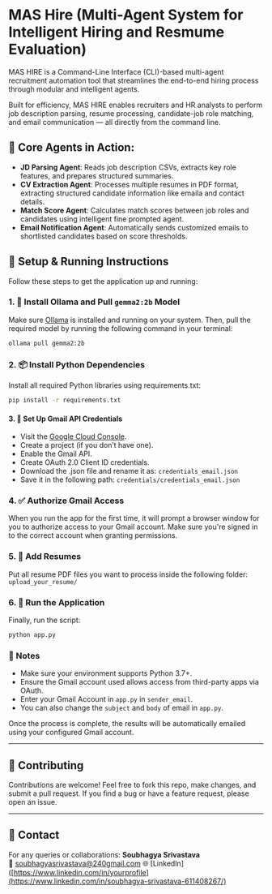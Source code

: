 # MAS Hire (Multi-Agent System for Intelligent Hiring and Resmume Evaluation)

MAS HIRE is a Command-Line Interface (CLI)-based multi-agent recruitment automation tool that streamlines the end-to-end hiring process through modular and intelligent agents.

Built for efficiency, MAS HIRE enables recruiters and HR analysts to perform job description parsing, resume processing, candidate-job role matching, and email communication — all directly from the command line.

## 🧩 Core Agents in Action:
- **JD Parsing Agent**: Reads job description CSVs, extracts key role features, and prepares structured summaries.
- **CV Extraction Agent**: Processes multiple resumes in PDF format, extracting structured candidate information like emaila and contact details.
- **Match Score Agent**: Calculates match scores between job roles and candidates using intelligent fine prompted agent.
- **Email Notification Agent**: Automatically sends customized emails to shortlisted candidates based on score thresholds.

## 🚀 Setup & Running Instructions
Follow these steps to get the application up and running:

### 1. 🔧 Install Ollama and Pull `gemma2:2b` Model
Make sure [Ollama](https://ollama.com/) is installed and running on your system.
Then, pull the required model by running the following command in your terminal:
```bash
ollama pull gemma2:2b
```

### 2. 📦 Install Python Dependencies
Install all required Python libraries using requirements.txt:
```bash
pip install -r requirements.txt
```

#### 3. 🔐 Set Up Gmail API Credentials
- Visit the [Google Cloud Console](https://console.cloud.google.com/apis/credentials).
- Create a project (if you don’t have one).
- Enable the Gmail API.
- Create OAuth 2.0 Client ID credentials.
- Download the .json file and rename it as: `credentials_email.json`
- Save it in the following path: `credentials/credentials_email.json`

### 4. ✅ Authorize Gmail Access
When you run the app for the first time, it will prompt a browser window for you to authorize access to your Gmail account.
Make sure you're signed in to the correct account when granting permissions.

### 5. 📄 Add Resumes
Put all resume PDF files you want to process inside the following folder: `upload_your_resume/`

### 6. 🧠 Run the Application
Finally, run the script:
```bash
python app.py
```

### 📝 Notes
- Make sure your environment supports Python 3.7+.
- Ensure the Gmail account used allows access from third-party apps via OAuth.
- Enter your Gmail Account in `app.py` in `sender_email`.
- You can also change the `subject` and `body` of email in `app.py`.

Once the process is complete, the results will be automatically emailed using your configured Gmail account.

---

## 🤝 Contributing

Contributions are welcome! Feel free to fork this repo, make changes, and submit a pull request. If you find a bug or have a feature request, please open an issue.

---

## 📧 Contact
For any queries or collaborations:
**Soubhagya Srivastava**  
📧 soubhagyasrivastava@240gmail.com 
🌐 [LinkedIn]([https://www.linkedin.com/in/yourprofile](https://www.linkedin.com/in/soubhagya-srivastava-611408267/)


